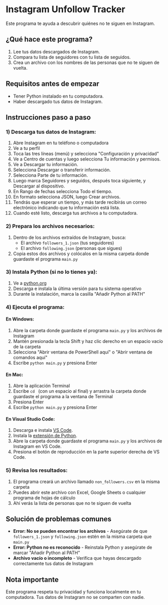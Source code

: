 # Instagram Unfollow Tracker
Este programa te ayuda a descubrir quiénes no te siguen en Instagram.

## ¿Qué hace este programa?
1. Lee tus datos descargados de Instagram.
2. Compara tu lista de seguidores con tu lista de seguidos.
3. Crea un archivo con los nombres de las personas que no te siguen de vuelta.

## Requisitos antes de empezar
- Tener Python instalado en tu computadora.
- Haber descargado tus datos de Instagram.

## Instrucciones paso a paso
### 1) Descarga tus datos de Instagram:
1. Abre Instagram en tu teléfono o computadora
2. Ve a tu perfil
3. Toca las tres líneas (menú) y selecciona "Configuración y privacidad"
4. Ve a Centro de cuentas y luego selecciona Tu información y permisos.
5. Ve a Descargar tu información.
6. Selecciona Descargar o transferir información.
7. Selecciona Parte de tu información.
8. Luego marca Seguidores y seguidos, después toca siguiente, y Descargar al dispositivo.
9. En Rango de fechas selecciona Todo el tiempo.
10. En formato selecciona JSON, luego Crear archivos.
11. Tendrás que esperar un tiempo, y más tarde recibirás un correo electrónico indicando que tu información está lista.
12. Cuando esté listo, descarga tus archivos a tu computadora.

### 2) Prepara los archivos necesarios:
1. Dentro de los archivos extraídos de Instagram, busca:
   - El archivo `followers_1.json` (tus seguidores)
   - El archivo `following.json` (personas que sigues)
2. Copia estos dos archivos y colócalos en la misma carpeta donde guardaste el programa `main.py`

### 3) Instala Python (si no lo tienes ya):
1. Ve a [python.org](https://www.python.org/downloads/)
2. Descarga e instala la última versión para tu sistema operativo
3. Durante la instalación, marca la casilla "Añadir Python al PATH"

### 4) Ejecuta el programa:
#### En Windows:
1. Abre la carpeta donde guardaste el programa `main.py` y los archivos de Instagram
2. Mantén presionada la tecla Shift y haz clic derecho en un espacio vacío de la carpeta
3. Selecciona "Abrir ventana de PowerShell aquí" o "Abrir ventana de comandos aquí"
4. Escribe `python main.py` y presiona Enter

#### En Mac:
1. Abre la aplicación Terminal
2. Escribe `cd ` (con un espacio al final) y arrastra la carpeta donde guardaste el programa a la ventana de Terminal
3. Presiona Enter
4. Escribe `python main.py` y presiona Enter

#### En Visual Studio Code:
1. Descarga e instala [VS Code](https://code.visualstudio.com/download).
2. Instala la [extensión de Python]([https://marketplace.visualstudio.com/items?itemName=ms-python.python](https://marketplace.visualstudio.com/items/?itemName=ms-python.python)).
3. Abre la carpeta donde guardaste el programa `main.py` y los archivos de Instagram en VS Code.
4. Presiona el botón de reproducción en la parte superior derecha de VS Code.

### 5) Revisa los resultados:
1. El programa creará un archivo llamado `non_followers.csv` en la misma carpeta
2. Puedes abrir este archivo con Excel, Google Sheets o cualquier programa de hojas de cálculo
3. Ahí verás la lista de personas que no te siguen de vuelta

## Solución de problemas comunes
- **Error: No se pueden encontrar los archivos** - Asegúrate de que `followers_1.json` y `following.json` estén en la misma carpeta que `main.py`
- **Error: Python no es reconocido** - Reinstala Python y asegúrate de marcar "Añadir Python al PATH"
- **Archivo vacío o incompleto** - Verifica que hayas descargado correctamente tus datos de Instagram

## Nota importante
Este programa respeta tu privacidad y funciona localmente en tu computadora. Tus datos de Instagram no se comparten con nadie.
